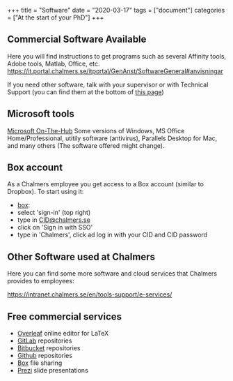 +++
title =  "Software"
date  = "2020-03-17"
tags = ["document"]
categories = ["At the start of your PhD"]
+++

## Commercial Software Available

Here you will find instructions to get programs such as several Affinity tools, Adobe tools, Matlab, Office, etc.
https://it.portal.chalmers.se/itportal/GenAnst/SoftwareGeneral#anvisningar

If you need other software, talk with your supervisor or with Technical Support (you can find them at the bottom of [this page](https://www.chalmers.se/en/departments/cse/organisation/Pages/localsupport.aspx))


## Microsoft tools
[Microsoft On-The-Hub](https://chalmers.onthehub.com/) Some versions of Windows, MS Office Home/Professional, utitily software (antivirus), Parallels Desktop for Mac, and many others (The software offered might change).


## Box account
As a Chalmers employee you get access to a Box account (similar to Dropbox). 
To start using it:

- [box](https://www.box.com/en-gb/home): 
 - select 'sign-in' (top right)
 - type in CID@chalmers.se
 - click on 'Sign in with SSO' 
 - type in 'Chalmers', click ad log in with your CID and CID password


## Other Software used at Chalmers

Here you can find some more software and cloud services that Chalmers provides to employees:

https://intranet.chalmers.se/en/tools-support/e-services/


## Free commercial services

- [Overleaf](https://overleaf.com/) online editor for LaTeX
- [GitLab](http://gitlab.com) repositories
- [Bitbucket](http://bitbucket.com) repositories
- [Github](http://github.com) repositories
- [Box](http://box.com) file sharing
- [Prezi](http://prezi.com) slide presentations

[//]: # (TODO: Add more things!)
